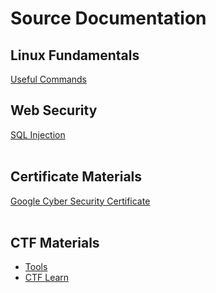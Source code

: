 # Source Documentation
## Linux Fundamentals
[Useful Commands](linux_commands.md)
## Web Security
[SQL Injection](sql_inj.md)
<br><br>
## Certificate Materials
[Google Cyber Security Certificate](google_cert.md)
<br> <br>
## CTF Materials
* [Tools](ctf_tools.md)
* [CTF Learn](www.ctflearn.com)
